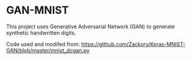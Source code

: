 # GAN-MNIST
This project uses Generative Adversarial Network (GAN) to generate synthetic handwritten digits.

Code used and modifed from:
https://github.com/Zackory/Keras-MNIST-GAN/blob/master/mnist_dcgan.py
